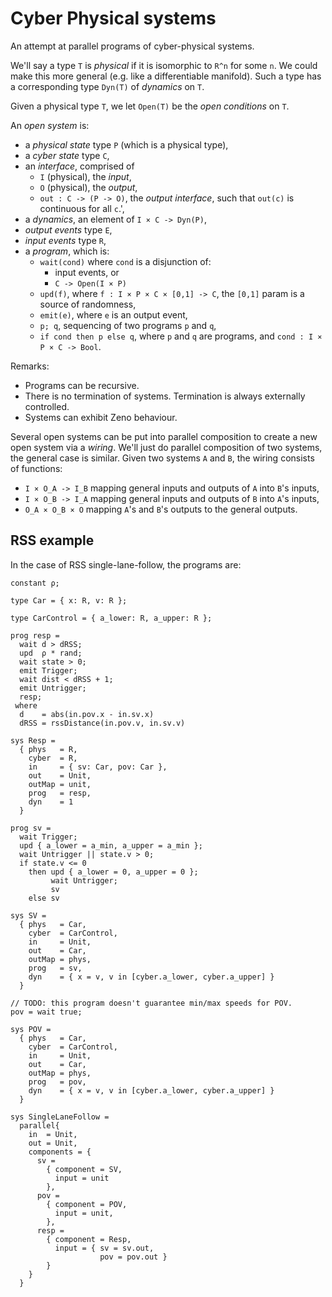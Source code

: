 # Cyber Physical systems

An attempt at parallel programs of cyber-physical systems.

We'll say a type `T` is _physical_ if it is isomorphic to `R^n` for some `n`. We could make this more general (e.g. like a differentiable manifold). Such a type has a corresponding type `Dyn(T)` of _dynamics_ on `T`.

Given a physical type `T`, we let `Open(T)` be the _open conditions_ on `T`.

An _open system_ is:
- a _physical state_ type `P` (which is a physical type),
- a _cyber state_ type `C`,
- an _interface_, comprised of
  - `I` (physical), the _input_,
  - `O` (physical), the _output_,
  - `out : C -> (P -> O)`, the _output interface_, such that `out(c)` is continuous for all `c`.',
- a _dynamics_, an element of `I × C -> Dyn(P)`,
- _output events_ type `E`,
- _input events_ type `R`,
- a _program_, which is:
  - `wait(cond)` where `cond` is a disjunction of:
    - input events, or
    - `C -> Open(I × P)`
  - `upd(f)`, where `f : I × P × C × [0,1] -> C`, the `[0,1]` param is a source of randomness,
  - `emit(e)`, where `e` is an output event,
  - `p; q`, sequencing of two programs `p` and `q`,
  - `if cond then p else q`, where `p` and `q` are programs, and `cond : I × P × C -> Bool`.

Remarks:
- Programs can be recursive.
- There is no termination of systems. Termination is always externally controlled.
- Systems can exhibit Zeno behaviour.

Several open systems can be put into parallel composition to create a new open system via a _wiring_. We'll just do parallel composition of two systems, the general case is similar. Given two systems `A` and `B`, the wiring consists of functions:
- `I × O_A -> I_B` mapping general inputs and outputs of `A` into `B`'s inputs,
- `I × O_B -> I_A` mapping general inputs and outputs of `B` into `A`'s inputs,
- `O_A × O_B × O` mapping `A`'s and `B`'s outputs to the general outputs.


## RSS example

In the case of RSS single-lane-follow, the programs are:
```
constant ρ;

type Car = { x: R, v: R };

type CarControl = { a_lower: R, a_upper: R };

prog resp =
  wait d > dRSS;
  upd  ρ * rand;
  wait state > 0;
  emit Trigger;
  wait dist < dRSS + 1;
  emit Untrigger;
  resp;
 where
  d    = abs(in.pov.x - in.sv.x)
  dRSS = rssDistance(in.pov.v, in.sv.v)

sys Resp =
  { phys   = R,
    cyber  = R,
    in     = { sv: Car, pov: Car },
    out    = Unit,
    outMap = unit,
    prog   = resp,
    dyn    = 1
  }

prog sv =
  wait Trigger;
  upd { a_lower = a_min, a_upper = a_min };
  wait Untrigger || state.v > 0;
  if state.v <= 0 
    then upd { a_lower = 0, a_upper = 0 };
         wait Untrigger;
         sv
    else sv

sys SV =
  { phys   = Car,
    cyber  = CarControl,
    in     = Unit,
    out    = Car,
    outMap = phys,
    prog   = sv,
    dyn    = { x = v, v in [cyber.a_lower, cyber.a_upper] }
  }

// TODO: this program doesn't guarantee min/max speeds for POV.
pov = wait true;

sys POV =
  { phys   = Car,
    cyber  = CarControl,
    in     = Unit,
    out    = Car,
    outMap = phys,
    prog   = pov,
    dyn    = { x = v, v in [cyber.a_lower, cyber.a_upper] }
  }

sys SingleLaneFollow =
  parallel{
    in  = Unit,
    out = Unit,
    components = {
      sv =
        { component = SV,
          input = unit
        },
      pov =
        { component = POV,
          input = unit,
        },
      resp =
        { component = Resp,
          input = { sv = sv.out,
                    pov = pov.out }
        }
    }
  }
```

